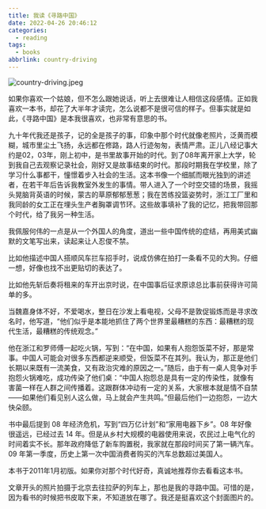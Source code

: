 ```yaml
---
title: 我读《寻路中国》
date: 2022-04-26 20:46:12
categories:
  - reading
tags:
  - books
abbrlink: country-driving
---
```



![country-driving.jpeg](https://p9-juejin.byteimg.com/tos-cn-i-k3u1fbpfcp/72e1c214cf4c4a758afa7fe42f3aaeb1~tplv-k3u1fbpfcp-watermark.image?)

如果你喜欢一个姑娘，但不怎么跟她说话，听上去很难让人相信这段感情。正如我喜欢一本书，却花了大半年才读完，怎么说都不是很可信的样子。但事实就是如此，《寻路中国》是本我很喜欢，也非常有意思的书。

九十年代我还是孩子，记的全是孩子的事，印象中那个时代就像老照片，泛黄而模糊，城市里尘土飞扬，永远都在修路，路人行迹匆匆，表情严肃。正儿八经记事大约是02，03年，刚上初中，是书里故事开始的时代。到了08年离开家上大学，轮到我自己去观察记录社会，刚好又是故事结束的时代。那段时期我在学校里，除了学习什么事都干，憧憬着步入社会的生活。这本书像一个细腻而眼光独到的讲述者，在若干年后告诉我教室外发生的事情。带人进入了一个时空交错的场景，我摇头晃脑背英语的时候，蒙古的草原郁郁葱葱；我在苦练投篮姿势时，浙江工厂里和我同龄的女工正在埋头生产者胸罩调节环。这些故事填补了我的记忆，把我带回那个时代，给了我另一种生活。

我佩服何伟的一点是从一个外国人的角度，道出一些中国传统的症结，再用美式幽默的文笔写出来，读起来让人忍俊不禁。

比如他描述中国人搭顺风车拦车招手时，说成仿佛在拍打一条看不见的大狗。仔细一想，好像也找不出更贴切的表达了。

比如他先斩后奏将租来的车开出京时说，在中国事后征求原谅总比事前获得许可简单的多。

当魏嘉身体不好，不爱喝水，整日在沙发上看电视，父母不是敦促锻炼而是寻求改名时，他写道，“他们似乎是本能地抓住了两个世界里最糟糕的东西：最糟糕的现代生活，最糟糕的传统观念。”

他在浙江和罗师傅一起吃火锅，写到：“在中国，如果有人抱怨饭菜不好，那是常事。中国人可能会对很多东西都逆来顺受，但饭菜不在其列。我认为，那正是他们长期以来既有一流美食，又有政治灾难的原因之一。”随后，由于有一桌人竞争对手抱怨火锅难吃，成功传染了他们桌：“中国人抱怨总是具有一定的传染性，就像有害菌一样在人群之间传播着。这跟群体冲动有一定的关系，大家根本就是情不自禁——如果他们看见别人这么做，马上就会产生共鸣。”但最后他们一边抱怨，一边大快朵颐。

书中最后提到 08 年经济危机，写到“四万亿计划”和“家用电器下乡”。08 年好像很遥远，已经过去 14 年。但是从乡村大规模的电器使用来说，农民过上电气化的时间着实不长。那年政府降低了新车购置税，我家就在那段时间买了第一辆汽车。09 年第一季度，历史上第一次中国消费者购买的汽车总数超过美国人。

本书于2011年1月初版。如果你对那个时代好奇，真诚地推荐你去看看这本书。

文章开头的照片拍摄于北京去往拉萨的列车上，那也是我的寻路中国。可惜的是，因为看书的时候把书皮取下来，不知道放在哪了。我还是挺喜欢这个封面图片的。
